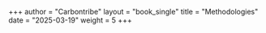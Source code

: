 +++
author = "Carbontribe"
layout = "book_single"
title = "Methodologies"
date = "2025-03-19"
weight = 5
+++
